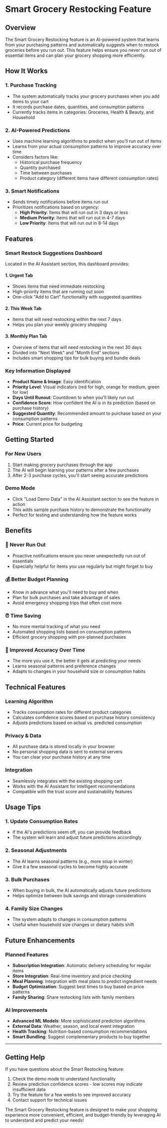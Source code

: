 # Smart Grocery Restocking Feature

## Overview

The Smart Grocery Restocking feature is an AI-powered system that learns from your purchasing patterns and automatically suggests when to restock groceries before you run out. This feature helps ensure you never run out of essential items and can plan your grocery shopping more efficiently.

## How It Works

### 1. Purchase Tracking
- The system automatically tracks your grocery purchases when you add items to your cart
- It records purchase dates, quantities, and consumption patterns
- Currently tracks items in categories: Groceries, Health & Beauty, and Household

### 2. AI-Powered Predictions
- Uses machine learning algorithms to predict when you'll run out of items
- Learns from your actual consumption patterns to improve accuracy over time
- Considers factors like:
  - Historical purchase frequency
  - Quantity purchased
  - Time between purchases
  - Product category (different items have different consumption rates)

### 3. Smart Notifications
- Sends timely notifications before items run out
- Prioritizes notifications based on urgency:
  - **High Priority**: Items that will run out in 3 days or less
  - **Medium Priority**: Items that will run out in 4-7 days
  - **Low Priority**: Items that will run out in 8-14 days

## Features

### Smart Restock Suggestions Dashboard
Located in the AI Assistant section, this dashboard provides:

#### 1. **Urgent Tab**
- Shows items that need immediate restocking
- High-priority items that are running out soon
- One-click "Add to Cart" functionality with suggested quantities

#### 2. **This Week Tab**
- Items that will need restocking within the next 7 days
- Helps you plan your weekly grocery shopping

#### 3. **Monthly Plan Tab**
- Overview of items that will need restocking in the next 30 days
- Divided into "Next Week" and "Month End" sections
- Includes smart shopping tips for bulk buying and bundle deals

### Key Information Displayed
- **Product Name & Image**: Easy identification
- **Priority Level**: Visual indicators (red for high, orange for medium, green for low)
- **Days Until Runout**: Countdown to when you'll likely run out
- **Confidence Score**: How confident the AI is in its prediction (based on purchase history)
- **Suggested Quantity**: Recommended amount to purchase based on your consumption patterns
- **Price**: Current price for budgeting

## Getting Started

### For New Users
1. Start making grocery purchases through the app
2. The AI will begin learning your patterns after a few purchases
3. After 2-3 purchase cycles, you'll start seeing accurate predictions

### Demo Mode
- Click "Load Demo Data" in the AI Assistant section to see the feature in action
- This adds sample purchase history to demonstrate the functionality
- Perfect for testing and understanding how the feature works

## Benefits

### 🎯 Never Run Out
- Proactive notifications ensure you never unexpectedly run out of essentials
- Especially helpful for items you use regularly but might forget to buy

### 💰 Better Budget Planning
- Know in advance what you'll need to buy and when
- Plan for bulk purchases and take advantage of sales
- Avoid emergency shopping trips that often cost more

### ⏰ Time Saving
- No more mental tracking of what you need
- Automated shopping lists based on consumption patterns
- Efficient grocery shopping with pre-planned purchases

### 🤖 Improved Accuracy Over Time
- The more you use it, the better it gets at predicting your needs
- Learns seasonal patterns and preference changes
- Adapts to changes in your household size or consumption habits

## Technical Features

### Learning Algorithm
- Tracks consumption rates for different product categories
- Calculates confidence scores based on purchase history consistency
- Adjusts predictions based on actual vs. predicted consumption

### Privacy & Data
- All purchase data is stored locally in your browser
- No personal shopping data is sent to external servers
- You can clear your purchase history at any time

### Integration
- Seamlessly integrates with the existing shopping cart
- Works with the AI Assistant for intelligent recommendations
- Compatible with the trust score and sustainability features

## Usage Tips

### 1. **Update Consumption Rates**
- If the AI's predictions seem off, you can provide feedback
- The system will learn and adjust future predictions accordingly

### 2. **Seasonal Adjustments**
- The AI learns seasonal patterns (e.g., more soup in winter)
- Give it a few seasonal cycles to become highly accurate

### 3. **Bulk Purchases**
- When buying in bulk, the AI automatically adjusts future predictions
- Helps optimize between bulk savings and storage considerations

### 4. **Family Size Changes**
- The system adapts to changes in consumption patterns
- Useful when household size changes or dietary habits shift

## Future Enhancements

### Planned Features
- **Subscription Integration**: Automatic delivery scheduling for regular items
- **Store Integration**: Real-time inventory and price checking
- **Meal Planning**: Integration with meal plans to predict ingredient needs
- **Budget Optimization**: Suggest best times to buy based on price patterns
- **Family Sharing**: Share restocking lists with family members

### AI Improvements
- **Advanced ML Models**: More sophisticated prediction algorithms
- **External Data**: Weather, season, and local event integration
- **Health Tracking**: Nutrition-based consumption recommendations
- **Smart Bundling**: Suggest complementary products to buy together

---

## Getting Help

If you have questions about the Smart Restocking feature:
1. Check the demo mode to understand functionality
2. Review prediction confidence scores - low scores may indicate insufficient data
3. Try the feature for a few weeks to see improved accuracy
4. Contact support for technical issues

The Smart Grocery Restocking feature is designed to make your shopping experience more convenient, efficient, and budget-friendly by leveraging AI to understand and predict your needs!
